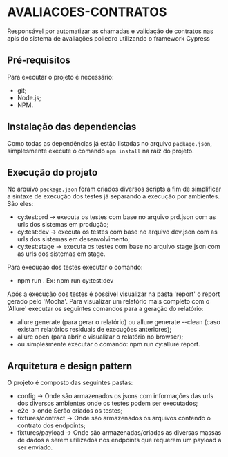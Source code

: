 # AVALIACOES-CONTRATOS

 Responsável por automatizar as chamadas e validação de contratos nas apis do sistema de avaliações poliedro utilizando o framework Cypress

## Pré-requisitos

Para executar o projeto é necessário:

- git;
- Node.js;
- NPM.

## Instalação das dependencias

Como todas as dependências já estão listadas no arquivo `package.json`, simplesmente execute o comando `npm install` na raiz do projeto.

## Execução do projeto

No arquivo `package.json` foram criados diversos scripts a fim de simplificar a sintaxe de execução dos testes já separando a execução por ambientes. São eles:

- cy:test:prd -> executa os testes com base no arquivo prd.json com as urls dos sistemas em produção;
- cy:test:dev -> executa os testes com base no arquivo dev.json com as urls dos sistemas em desenvolvimento;
- cy:test:stage -> executa os testes com base no arquivo stage.json com as urls dos sistemas em stage.

Para execução dos testes executar o comando:

- npm run <nome-do-script>. Ex: npm run cy:test:dev

Após a execução dos testes é possivel visualizar na pasta 'report' o report gerado pelo 'Mocha'. Para visualizar um relatório mais completo com o 'Allure' executar os seguintes comandos para a geração do relatório:

- allure generate (para gerar o relatório) ou allure generate --clean (caso existam relatórios residuais de execuções anteriores);
- allure open (para abrir e visualizar o relatório no browser);
- ou simplesmente executar o comando: npm run cy:allure:report.

## Arquitetura e design pattern

O projeto é composto das seguintes pastas:

- config -> Onde são armazenados os jsons com informações das urls dos diversos ambientes onde os testes podem ser executados;
- e2e -> onde Serão criados os testes;
- fixtures/contract -> Onde são armazenados os arquivos contendo o contrato dos endpoints;
- fixtures/payload -> Onde são armazenadas/criadas as diversas massas de dados a serem utilizados nos endpoints que requerem um payload a ser enviado.
